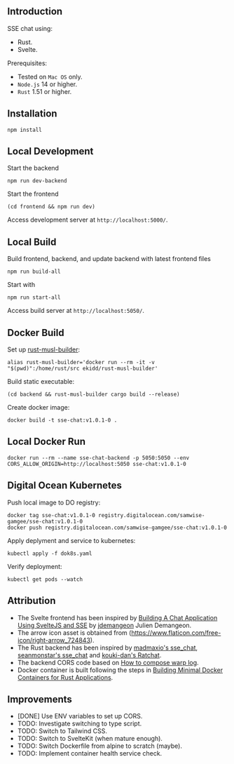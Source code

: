 ## Introduction

SSE chat using:

* Rust.
* Svelte.

Prerequisites:

* Tested on `Mac OS` only.
* `Node.js` 14 or higher.
* `Rust` 1.51 or higher.

## Installation

```
npm install
```

## Local Development

Start the backend

```
npm run dev-backend
```

Start the frontend

```
(cd frontend && npm run dev)
```

Access development server at `http://localhost:5000/`.

## Local Build

Build frontend, backend, and update backend with latest frontend files

```
npm run build-all
```

Start with

```
npm run start-all
```

Access build server at `http://localhost:5050/`.

## Docker Build

Set up [rust-musl-builder](https://github.com/emk/rust-musl-builder):

```
alias rust-musl-builder='docker run --rm -it -v "$(pwd)":/home/rust/src ekidd/rust-musl-builder'
```

Build static executable:

```
(cd backend && rust-musl-builder cargo build --release)
```

Create docker image:

```
docker build -t sse-chat:v1.0.1-0 .
```

## Local Docker Run

```
docker run --rm --name sse-chat-backend -p 5050:5050 --env CORS_ALLOW_ORIGIN=http://localhost:5050 sse-chat:v1.0.1-0
```

## Digital Ocean Kubernetes

Push local image to DO registry:

```
docker tag sse-chat:v1.0.1-0 registry.digitalocean.com/samwise-gamgee/sse-chat:v1.0.1-0
docker push registry.digitalocean.com/samwise-gamgee/sse-chat:v1.0.1-0
```

Apply deplyment and service to kubernetes:

```
kubectl apply -f dok8s.yaml
```

Verify deployment:

```
kubectl get pods --watch
```

## Attribution

* The Svelte frontend has been inspired by [Building A Chat Application Using SvelteJS and SSE](https://marmelab.com/blog/2020/10/02/build-a-chat-application-using-sveltejs-and-sse.html) by [jdemangeon](https://github.com/jdemangeon) Julien Demangeon.
* The arrow icon asset is obtained from (https://www.flaticon.com/free-icon/right-arrow_724843).
* The Rust backend has been inspired by [madmaxio's sse_chat](https://github.com/madmaxio/tokio/blob/203ab8bd5e91daea728e9bf1f907de211c222f27/warp/examples/sse_chat.rs), [seanmonstar's sse_chat](https://github.com/seanmonstar/warp/blob/b6d1fc0719604ef1010aec00544408e6af1289a5/examples/sse_chat.rs) and [kouki-dan's Ratchat](https://github.com/kouki-dan/Ratchat/blob/1f4f6fc3a7227076d32906121d2eaedb03c76115/src/main.rs).
* The backend CORS code based on [How to compose warp log](https://stackoverflow.com/questions/62107101/how-to-compose-warp-log).
* Docker container is built following the steps in [Building Minimal Docker Containers for Rust Applications](https://blog.semicolonsoftware.de/building-minimal-docker-containers-for-rust-applications/).

## Improvements

* [DONE] Use ENV variables to set up CORS.
* TODO:  Investigate switching to type script.
* TODO:  Switch to Tailwind CSS.
* TODO:  Switch to SvelteKit (when mature enough).
* TODO:  Switch Dockerfile from alpine to scratch (maybe).
* TODO:  Implement container health service check.